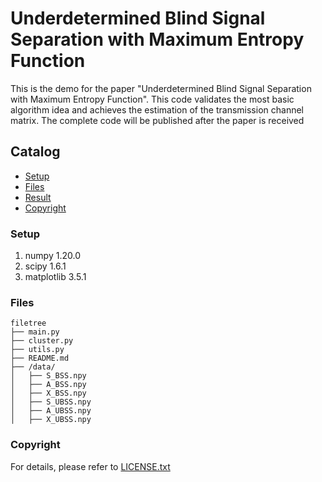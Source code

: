 # Underdetermined Blind Signal Separation with Maximum Entropy Function

This is the demo for the paper "Underdetermined Blind Signal Separation with Maximum Entropy Function". This code validates the most basic algorithm idea and achieves the estimation of the transmission channel matrix. The complete code will be published after the paper is received
 
## Catalog

- [Setup](#(Setup))
- [Files](#Files)
- [Result](#Result)
- [Copyright](#Copyright)

### Setup

1. numpy        1.20.0
2. scipy        1.6.1
3. matplotlib   3.5.1

### Files

```
filetree 
├── main.py
├── cluster.py
├── utils.py
├── README.md
├── /data/
│   ├── S_BSS.npy
│   ├── A_BSS.npy
│   ├── X_BSS.npy
│   ├── S_UBSS.npy
│   ├── A_UBSS.npy
│   ├── X_UBSS.npy
```


### Copyright

For details, please refer to [LICENSE.txt](https://github.com/LYXRhythm/BSS_SC/blob/main/LICENSE.txt)
